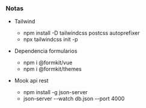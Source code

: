 ### Notas

- Tailwind
    - npm install -D tailwindcss postcss autoprefixer
    - npx tailwindcss init -p

- Dependencia formularios
    - npm i @formkit/vue
    - npm i @formkit/themes

- Mook api rest
    - npm install -g json-server
    - json-server --watch db.json --port 4000

